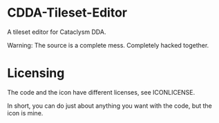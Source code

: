 CDDA-Tileset-Editor
===================

A tileset editor for Cataclysm DDA.

Warning: The source is a complete mess. Completely hacked together.


Licensing
===================

The code and the icon have different licenses, see ICONLICENSE.

In short, you can do just about anything you want with the code, but the icon is mine.